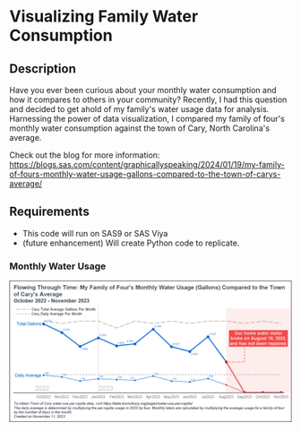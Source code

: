 # Visualizing Family Water Consumption

## Description
Have you ever been curious about your monthly water consumption and how it compares to others in your community? Recently, I had this question and decided to get ahold of my family's water usage data for analysis. Harnessing the power of data visualization, I compared my family of four's monthly water consumption against the town of Cary, North Carolina's average.

Check out the blog for more information: https://blogs.sas.com/content/graphicallyspeaking/2024/01/19/my-family-of-fours-monthly-water-usage-gallons-compared-to-the-town-of-carys-average/

## Requirements
- This code will run on SAS9 or SAS Viya
- (future enhancement) Will create Python code to replicate.


### Monthly Water Usage
![monthly water usage](https://raw.githubusercontent.com/pestyld/VisualizingFamilyWaterConsumption/main/monthly_water_usage/Water_Usage_MonthlyFinal.png)
